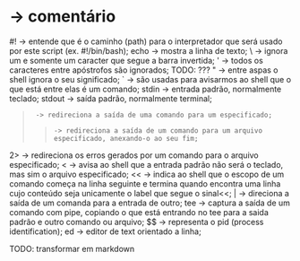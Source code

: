 #      -> comentário
#!     -> entende que é o caminho (path) para o interpretador que será usado por este script (ex. #!/bin/bash);
echo   -> mostra a linha de texto;
\      -> ignora um e somente um caracter que segue a barra invertida;
'      -> todos os caracteres entre apóstrofos são ignorados; TODO: ???
"      -> entre aspas o shell ignora o seu significado;
`      -> são usadas para avisarmos ao shell que o que está entre elas é um comando;
stdin  -> entrada padrão, normalmente teclado;
stdout -> saída padrão, normalmente terminal;
>      -> redireciona a saída de uma comando para um especificado;
>>     -> redireciona a saída de um comando para um arquivo especificado, anexando-o ao seu fim;
2>     -> redireciona os erros gerados por um comando para o arquivo especificado;
<      -> avisa ao shell que a entrada padrão não será o teclado, mas sim o arquivo especificado;
<<     -> indica ao shell que o escopo de um comando começa na linha seguinte e termina quando
          encontra uma linha cujo conteúdo seja unicamente o label que segue o sinal<<;
|      -> direciona a saída de um comanda para a entrada de outro;
tee    -> captura a saída de um comando com pipe, copiando o que está entrando no tee para a saida padrão
          e outro comando ou arquivo;
$$     -> representa o pid (process identification);
ed     -> editor de text orientado a linha;




TODO: transformar em markdown